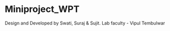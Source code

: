 # Miniproject_WPT
Design and Developed by Swati, Suraj &amp; Sujit.    Lab faculty - Vipul Tembulwar
